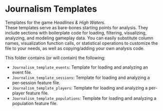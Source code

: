 # Journalism Templates

Templates for the game _Headlines & High Waters_.  
These templates serve as bare-bones starting points for analysis.
They include sections with boilerplate code for loading, filtering, visualizing, analyzing, and modeling gameplay data.
You can easily substitute column names, visualization function calls, or statistical operations to customize the file to your needs, as well as copying/adding your own analysis code.

This folder contains (or will contain) the following:

- `Journalism_template_events`: Template for loading and analyzing an event file.
- `Journalism_template_sessions`: Template for loading and analyzing a per-session feature file.
- `Journalism_template_players`: Template for loading and analyzing a per-player feature file.
- `Journalism_template_populations`: Template for loading and analyzing a population feature file.
